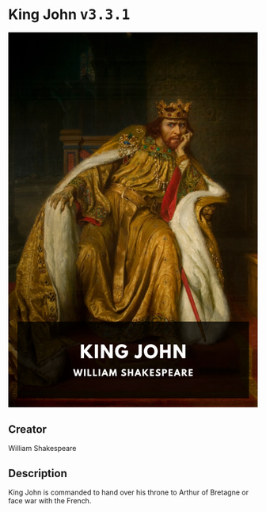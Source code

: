 
# King John <kbd>v3.3.1</kbd>

<center>
  <img src="./cover-1024.jpg"/>
</center>

## Creator
William Shakespeare

## Description
King John is commanded to hand over his throne to Arthur of Bretagne or face war with the French.
